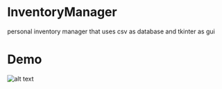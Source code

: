 # InventoryManager
personal inventory manager that uses csv as database and tkinter as gui

# Demo
![alt text]([https://github.com/[username]/[reponame]/blob/[branch]/image.jpg?raw=true](https://github.com/st0bb3n/InventoryManager/blob/main/image_2023-07-05_210017400.png)https://github.com/st0bb3n/InventoryManager/blob/main/image_2023-07-05_210017400.png)
